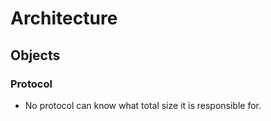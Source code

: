 
# Architecture
## Objects
### Protocol
- No protocol can know what total size it is responsible for.
